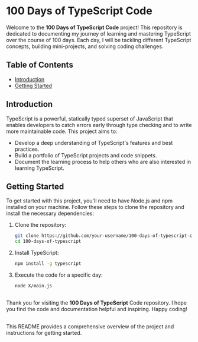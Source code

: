 # 100 Days of TypeScript Code

Welcome to the **100 Days of TypeScript Code** project! This repository is dedicated to documenting my journey of learning and mastering TypeScript over the course of 100 days. Each day, I will be tackling different TypeScript concepts, building mini-projects, and solving coding challenges.

## Table of Contents

- [Introduction](#introduction)
- [Getting Started](#getting-started)

## Introduction

TypeScript is a powerful, statically typed superset of JavaScript that enables developers to catch errors early through type checking and to write more maintainable code. This project aims to:

- Develop a deep understanding of TypeScript's features and best practices.
- Build a portfolio of TypeScript projects and code snippets.
- Document the learning process to help others who are also interested in learning TypeScript.

## Getting Started

To get started with this project, you'll need to have Node.js and npm installed on your machine. Follow these steps to clone the repository and install the necessary dependencies:

1. Clone the repository:

   ```bash
   git clone https://github.com/your-username/100-days-of-typescript-code.git
   cd 100-days-of-typescript
   ```
2. Install TypeScript:

   ```bash
   npm install -g typescript
   ```
3. Execute the code for a specific day:

   ```bash
   node X/main.js
   ```

##

Thank you for visiting the **100 Days of TypeScript** Code repository. I hope you find the code and documentation helpful and inspiring. Happy coding!

##

This README provides a comprehensive overview of the project and instructions for getting started.